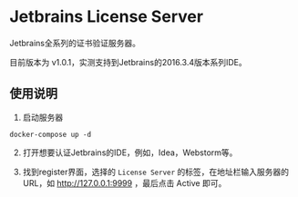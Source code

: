 # Jetbrains License Server

Jetbrains全系列的证书验证服务器。

目前版本为 v1.0.1，实测支持到Jetbrains的2016.3.4版本系列IDE。

## 使用说明

1. 启动服务器

```
docker-compose up -d
```

2. 打开想要认证Jetbrains的IDE，例如，Idea，Webstorm等。

3. 找到register界面，选择的 `License Server` 的标签，在地址栏输入服务器的URL，如 http://127.0.0.1:9999 ，最后点击 Active 即可。



